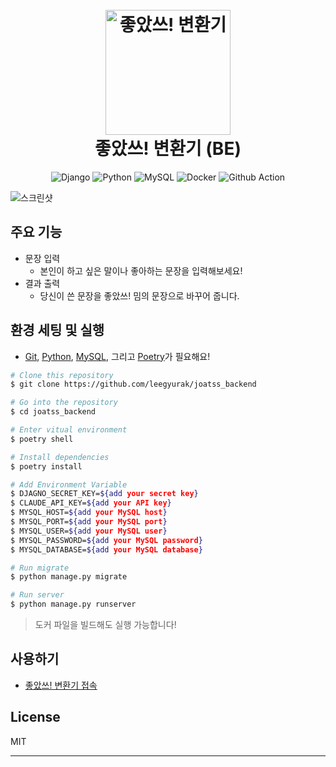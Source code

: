  
<h1 align="center">
  <br>
  <a href="https://joatss.devgyurak.com/"><img src="https://joatss.devgyurak.com/static/media/%EC%A2%8B%EC%95%98%EC%93%B0-%EB%B0%88.2cc9bf1cf644a30b163f.png" alt="좋았쓰! 변환기" width="200"></a>
  <br>
  좋았쓰! 변환기 (BE)
  <br>
</h1>

<p align="center">
  <img src="https://img.shields.io/badge/django-%23092E20.svg?style=for-the-badge&logo=django&logoColor=white" alt="Django">
  <img src="https://img.shields.io/badge/python-3670A0?style=for-the-badge&logo=python" alt="Python">
  <img src="https://img.shields.io/badge/mysql-4479A1.svg?style=for-the-badge&logo=mysql" alt="MySQL">
  <img src="https://img.shields.io/badge/docker-%230db7ed.svg?style=for-the-badge&logo=docker" alt="Docker">
  <img src="https://img.shields.io/badge/github%20actions-%232671E5.svg?style=for-the-badge&logo=githubactions" alt="Github Action">
</p>

![스크린샷](https://github.com/user-attachments/assets/05933c2a-77d5-4d75-81ef-b64484577a88)

## 주요 기능

* 문장 입력
  - 본인이 하고 싶은 말이나 좋아하는 문장을 입력해보세요!
* 결과 출력
  - 당신이 쓴 문장을 좋았쓰! 밈의 문장으로 바꾸어 줍니다.

## 환경 세팅 및 실행

- [Git](https://git-scm.com), [Python](https://www.python.org/downloads/), [MySQL](https://www.mysql.com/), 그리고 [Poetry](https://python-poetry.org/)가 필요해요!

```bash
# Clone this repository
$ git clone https://github.com/leegyurak/joatss_backend

# Go into the repository
$ cd joatss_backend

# Enter vitual environment
$ poetry shell

# Install dependencies
$ poetry install

# Add Environment Variable
$ DJAGNO_SECRET_KEY=${add your secret key}
$ CLAUDE_API_KEY=${add your API key}
$ MYSQL_HOST=${add your MySQL host}
$ MYSQL_PORT=${add your MySQL port}
$ MYSQL_USER=${add your MySQL user}
$ MYSQL_PASSWORD=${add your MySQL password}
$ MYSQL_DATABASE=${add your MySQL database}

# Run migrate
$ python manage.py migrate

# Run server
$ python manage.py runserver
```

> 도커 파일을 빌드해도 실행 가능합니다!

## 사용하기

- [좋았쓰! 변환기 접속](https://joatss.devgyurak.com) 

## License

MIT

---

[issues-badge]: https://img.shields.io/github/issues/mkosir/react-parallax-tilt
[issues-url]: https://github.com/leegyurak/joatss_backend/issues
